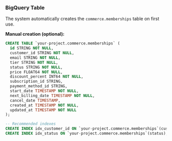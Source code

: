 ### BigQuery Table

The system automatically creates the `commerce.memberships` table on first use.

**Manual creation (optional):**

```sql
CREATE TABLE `your-project.commerce.memberships` (
  id STRING NOT NULL,
  customer_id STRING NOT NULL,
  email STRING NOT NULL,
  tier STRING NOT NULL,
  status STRING NOT NULL,
  price FLOAT64 NOT NULL,
  discount_percent INT64 NOT NULL,
  subscription_id STRING,
  payment_method_id STRING,
  start_date TIMESTAMP NOT NULL,
  next_billing_date TIMESTAMP NOT NULL,
  cancel_date TIMESTAMP,
  created_at TIMESTAMP NOT NULL,
  updated_at TIMESTAMP NOT NULL
);

-- Recommended indexes
CREATE INDEX idx_customer_id ON `your-project.commerce.memberships`(customer_id);
CREATE INDEX idx_status ON `your-project.commerce.memberships`(status);
```
